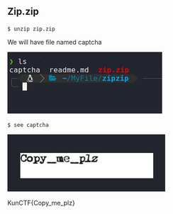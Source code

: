 ## Zip.zip

```
$ unzip zip.zip

```
We will have file named captcha

![capcha](./pic.png)

```
$ see captcha
```

![see](./pic2.png)

KunCTF{Copy_me_plz}
